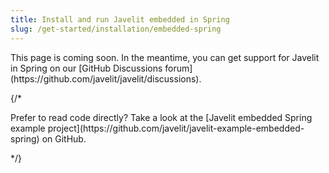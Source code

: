 ```yaml
---
title: Install and run Javelit embedded in Spring
slug: /get-started/installation/embedded-spring
---
```


<Warning>
  <p>
    This page is coming soon.
    In the meantime, you can get support for Javelit in Spring on our [GitHub Discussions forum](https://github.com/javelit/javelit/discussions). 
  </p>
</Warning>

{/* 

<Note>
Prefer to read code directly? Take a look at the [Javelit embedded Spring example project](https://github.com/javelit/javelit-example-embedded-spring) on GitHub. 
</Note>

*/}
